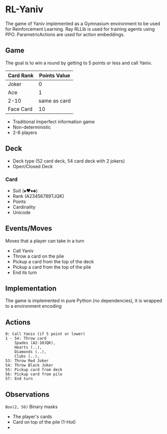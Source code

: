 # RL-Yaniv

The game of Yaniv implemented as a Gymnasium environment to be used for Reinforcement Learning.
Ray RLLib is used for training agents using PPO. ParametricActions are used for action embeddings.

## Game

The goal is to win a round by getting to 5 points or less and call Yaniv.

| Card Rank | Points Value |
|--|--|
| Joker  | 0 |
| Ace    | 1 |
| 2-10   | same as card |
| Face Card  | 10 |

- Traditional Imperfect information game
- Non-deterministic
- 2-6 players

## Deck

- Deck type (52 card deck, 54 card deck with 2 jokers)
- Open/Closed Deck

### Card
- Suit (♠♥♦♣)
- Rank (A23456789TJQK)
- Points
- Cardinality
- Unicode

## Events/Moves
Moves that a player can take in a turn
- Call Yaniv
- Throw a card on the pile
- Pickup a card from the top of the deck
- Pickup a card from the top of the pile
- End its turn

## Implementation
The game is implemented in pure Python (no dependencies), it is wrapped to a environment encoding

## Actions
```
0: Call Yaniv (if 5 point or lower)
1 - 54: Throw card 
    Spades (A2-10JQK), 
    Hearts (..),
    Diamonds (..),
    Clubs (..),
53: Throw Red Joker
54: Throw Black Joker
55: Pickup card from deck
56: Pickup card from pile
57: End turn
```

## Observations

`Box(2, 56)` Binary masks
- The player's cards
- Card on top of the pile (1-Hot)
- 